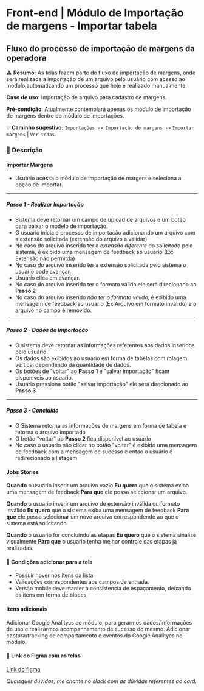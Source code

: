 # Front-end | Módulo de Importação de margens - Importar tabela

## Fluxo do processo de importação de margens da operadora

:warning: **Resumo:** As telas fazem parte do fluxo de importação de margens, onde será realizada a importação de um arquivo pelo usuário com acesso ao modulo,automatizando um processo que hoje é realizado manualmente.


**Caso de uso**: Importação de arquivo para cadastro de margens.

**Pré-condição**: Atualmente contemplará apenas os módulo de importação de margens dentro do módulo de importações.

:bulb: **Caminho sugestivo:** `Importações -> Importação de margens ->` `Importar margens` | `Ver todas`.

### :pushpin: Descrição

#### Importar Margens

- Usuário acessa o módulo de importação de margers e seleciona a opção de importar.
---
##### Passo 1 - Realizar Importação
- Sistema deve retornar um campo de upload de arquivos e um botão para baixar o modelo de importação.
- O usuario inicia o processo de importação adicionando um arquivo com a extensão solicitada (extensão do arquivo a validar)
- No caso do arquivo inserido ter a *extensão diferente* do solicitado pelo sistema, é exibido uma mensagem de feedback ao usuario (Ex: Extensão não permitda)
- No caso do arquivo inserido ter a extensão solicitada pelo sistema o usuario pode avançar.
- Usuário clica em avançar.
- No caso do arquivo inserido ter o formato válido ele será direcionado ao **Passo 2**
- No caso do arquivo inserido *não ter o formato válido*, é exibido uma mensagem de feedback ao usuario (Ex:Arquivo em formato inválido) e o arquivo no campo é removido. 
---
##### Passo 2 - Dados da Importação
- O sistema deve retornar as informações referentes aos dados inseridos pelo usuário.
- Os dados são exibidos ao usuario em forma de tabelas com rolagem vertical dependendo da quantidade de dados.
- Os botões de "voltar" ao **Passo 1** e "salvar importação" ficam disponíveis ao usuario.
- Usuário pressiona botão "salvar importação" ele será direcionado ao **Passo 3**
---
##### Passo 3 - Concluído
- O Sistema retorna as informações de margens em forma de tabela e retorna o arquivo importado
- O botão "voltar" ao **Passo 2** fica disponível ao usuario
- No caso o usuario não clicar no botão "voltar" é exibido uma mensagem de feedback com a mensagem de sucesso e entao o usuário é redirecionado a listagem


#### Jobs Stories

**Quando** o usuario inserir um arquivo vazio
**Eu quero** que o sistema exiba uma mensagem de feedback
**Para que** ele possa selecionar um arquivo.

**Quando** o usuario inserir um arquivo de extensão inválida ou formato inválido
**Eu quero** que o sistema exiba uma mensagem de feedback
**Para que** ele possa selecionar um novo arquivo correspondende ao que o sistema está solicitando.

**Quando** o usuario for concluindo as etapas
**Eu quero** que o sistema sinalize visualmente 
**Para que** o usuario tenha melhor controle das etapas já realizadas.

#### :rocket: Condições adicionar para a tela

- Possuir hover nos itens da lista
- Validações correspondentes aos campos de entrada.
- Versão mobile deve manter a consistencia de espaçamento, deixando os itens em forma de blocos.

#### Itens adicionais

Adicionar Google Analitycs ao módulo, para gerarmos dados/informações de uso e realizarmos acompanhamento de sucesso do mesmo.
Adicionar captura/tracking de compartamento e eventos do Google Analitycs no módulo.

#### :art:  Link do Figma com as telas

[Link do figma](https://www.figma.com/file/bIbPVxbgvhOqqQ3iyn5RK4TN/DV-2482---Criar-menu-de-importa%C3%A7%C3%A3o-de-margens-no-geretim?node-id=81%3A591)

_Quaisquer dúvidas, me chame no slack com as dúvidas referentes ao card._
